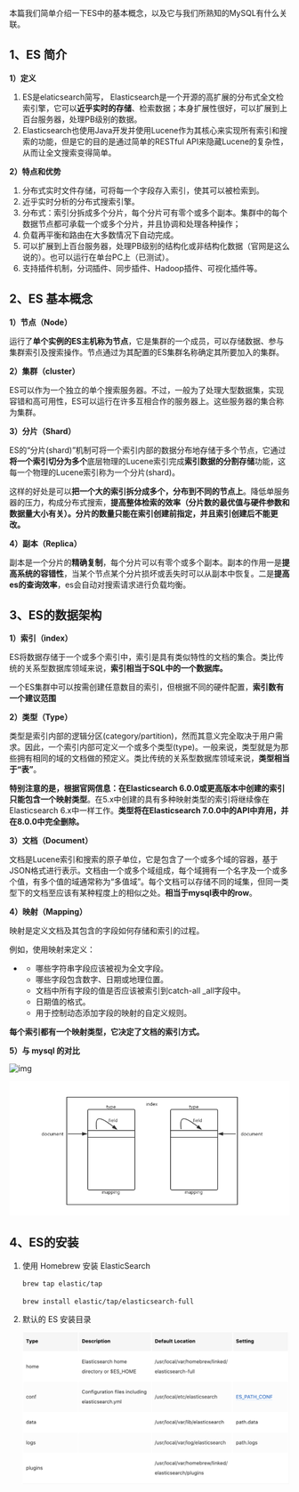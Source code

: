 

本篇我们简单介绍一下ES中的基本概念，以及它与我们所熟知的MySQL有什么关联。

## 1、ES 简介

**1）定义**

1. ES是elaticsearch简写， Elasticsearch是一个开源的高扩展的分布式全文检索引擎，它可以**近乎实时的存储**、检索数据；本身扩展性很好，可以扩展到上百台服务器，处理PB级别的数据。
2. Elasticsearch也使用Java开发并使用Lucene作为其核心来实现所有索引和搜索的功能，但是它的目的是通过简单的RESTful API来隐藏Lucene的复杂性，从而让全文搜索变得简单。

**2）特点和优势**

1. 分布式实时文件存储，可将每一个字段存入索引，使其可以被检索到。
2. 近乎实时分析的分布式搜索引擎。
3. 分布式：索引分拆成多个分片，每个分片可有零个或多个副本。集群中的每个数据节点都可承载一个或多个分片，并且协调和处理各种操作；
4. 负载再平衡和路由在大多数情况下自动完成。
5. 可以扩展到上百台服务器，处理PB级别的结构化或非结构化数据（官网是这么说的）。也可以运行在单台PC上（已测试）。
6. 支持插件机制，分词插件、同步插件、Hadoop插件、可视化插件等。

## 2、ES 基本概念

**1）节点（Node）**

运行了**单个实例的ES主机称为节点**，它是集群的一个成员，可以存储数据、参与集群索引及搜索操作。节点通过为其配置的ES集群名称确定其所要加入的集群。

**2）集群（cluster）**

ES可以作为一个独立的单个搜索服务器。不过，一般为了处理大型数据集，实现容错和高可用性，ES可以运行在许多互相合作的服务器上。这些服务器的集合称为集群。

**3）分片（Shard）**

ES的“分片(shard)”机制可将一个索引内部的数据分布地存储于多个节点，它通过**将一个索引切分为多个**底层物理的Lucene索引完成**索引数据的分割存储**功能，这每一个物理的Lucene索引称为一个分片(shard)。

这样的好处是可以**把一个大的索引拆分成多个，分布到不同的节点上**。降低单服务器的压力，构成分布式搜索，**提高整体检索的效率（分片数的最优值与硬件参数和数据量大小有关）。**分片的数量**只能在索引创建前指定，并且索引创建后不能更改。**

**4）副本（Replica）**

副本是一个分片的**精确复制**，每个分片可以有零个或多个副本。副本的作用一是**提高系统的容错性**，当某个节点某个分片损坏或丢失时可以从副本中恢复。二是**提高es的查询效率**，es会自动对搜索请求进行负载均衡。

## 3、ES的数据架构

**1）索引（index）**

ES将数据存储于一个或多个索引中，索引是具有类似特性的文档的集合。类比传统的关系型数据库领域来说，**索引相当于SQL中的一个数据库。**

一个ES集群中可以按需创建任意数目的索引，但根据不同的硬件配置，**索引数有一个建议范围**

**2）类型（Type）**

类型是索引内部的逻辑分区(category/partition)，然而其意义完全取决于用户需求。因此，一个索引内部可定义一个或多个类型(type)。一般来说，类型就是为那些拥有相同的域的文档做的预定义。类比传统的关系型数据库领域来说，**类型相当于“表”**。

**特别注意的是，**根据官网信息：在Elasticsearch 6.0.0或更高版本中创建的索引**只能包含一个映射类型**。在5.x中创建的具有多种映射类型的索引将继续像在Elasticsearch 6.x中一样工作。**类型将在Elasticsearch 7.0.0中的API中弃用，并在8.0.0中完全删除。**

**3）文档（Document）**

文档是Lucene索引和搜索的原子单位，它是包含了一个或多个域的容器，基于JSON格式进行表示。文档由一个或多个域组成，每个域拥有一个名字及一个或多个值，有多个值的域通常称为“多值域”。每个文档可以存储不同的域集，但同一类型下的文档至应该有某种程度上的相似之处。**相当于mysql表中的row**。

**4）映射（Mapping）**

映射是定义文档及其包含的字段如何存储和索引的过程。

例如，使用映射来定义：

- - 哪些字符串字段应该被视为全文字段。
  - 哪些字段包含数字、日期或地理位置。
  - 文档中所有字段的值是否应该被索引到catch-all _all字段中。
  - 日期值的格式。
  - 用于控制动态添加字段的映射的自定义规则。

**每个索引都有一个映射类型，它决定了文档的索引方式。**

**5）与 mysql 的对比**

![img](https://pic4.zhimg.com/80/v2-60e13437fac9b43c13fc2f33a8de817b_1440w.jpg)

![es-index-type-mapping-document-field](https://github.com/doocs/advanced-java/raw/master/docs/high-concurrency/images/es-index-type-mapping-document-field.png)

## 4、ES的安装

1. 使用 Homebrew 安装 ElasticSearch

   ```shell
   brew tap elastic/tap
   
   brew install elastic/tap/elasticsearch-full
   ```

2. 默认的 ES 安装目录

   ![image-20201102170625953](img/深入学习ElasticSearch_01_基础介绍/image-20201102170625953.png)



